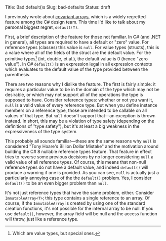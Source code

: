 Title: Bad default()s
Slug: bad-defaults
Status: draft

I previously wrote about [covariant arrays]({filename}/blog/2019-04-08-ragrets.md), which is a widely
regretted feature among the C# design team. This time I'd like to talk about my personal biggest
regret, `default(T)`.

First, a brief description of the feature for those not familiar. In C# (and .NET in general), all
types are required to have a default or "zero" value. For reference types (classes) this value is
`null`. For value types (structs), this is a value where all of the fields of the struct are the
default value. For the primitive types[^1] (int, double, et al.), the default value is 0 (hence
"zero value"). In C# `default()` is an expression legal in all expression contexts which evaluates
to the default value of the type provided between the parenthesis.

There are two reasons why I dislike the feature. The first is fairly simple: it requires a
particular value to be in the domain of the type which may not be desirable, or which may
not support all of the operations the type is supposed to have. Consider reference types: whether
or not you want it, `null` is a valid value of every reference type. But when you define instance
members on a reference type, those are intended to be callable on all values of that type. But
`null` doesn't support that&mdash;an exception is thrown instead. In short, this may be a
violation of type safety (depending on the definitions of "type safety"), but it's at least a
big weakness in the expressiveness of the type system.

This probably all sounds familiar&mdash;these are the same reasons why `null` is considered
"Tony Hoare's Billion Dollar Mistake" and the motivation around building the C# 8 nullable
reference types feature. That feature in effect tries to reverse some previous decisions by
no longer considering `null` a valid value of all reference types. Of course, this means that
non-null reference types do not have a default value, and indeed `default()` will produce a
warning if one is provided. As you can see, `null` is actually just a particularly annoying
case of the the `default()` problem. Yes, I consider `default()` to be an even bigger problem
than `null`.

It's not just reference types that have the same problem, either. Consider `ImmutableArray<T>`; this
type contains a single reference to an array. Of course, if the `ImmutableArray` is created by using
one of the standard creation functions, it's not possible for the internal array to be null.  If you
use `default()`, however, the array field will be null and the access function will throw, just like
a reference type.

[^1]: Which are value types, but special ones.